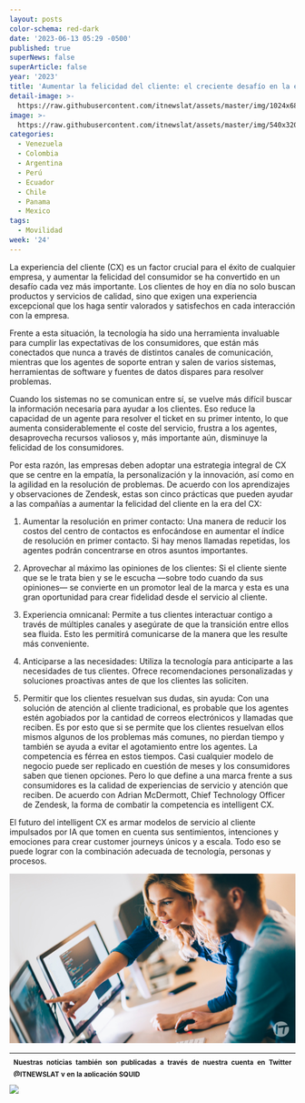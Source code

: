 ```yaml
---
layout: posts
color-schema: red-dark
date: '2023-06-13 05:29 -0500'
published: true
superNews: false
superArticle: false
year: '2023'
title: 'Aumentar la felicidad del cliente: el creciente desafío en la era del CX'
detail-image: >-
  https://raw.githubusercontent.com/itnewslat/assets/master/img/1024x680/trabajo-para-mujeres-g.jpg
image: >-
  https://raw.githubusercontent.com/itnewslat/assets/master/img/540x320/trabajo-para-mujeres-p.jpg
categories:
  - Venezuela
  - Colombia
  - Argentina
  - Perú
  - Ecuador
  - Chile
  - Panama
  - Mexico
tags:
  - Movilidad
week: '24'
---
```

La experiencia del cliente (CX) es un factor crucial para el éxito de cualquier empresa, y aumentar la felicidad del consumidor se ha convertido en un desafío cada vez más importante. Los clientes de hoy en día no solo buscan productos y servicios de calidad, sino que exigen una experiencia excepcional que los haga sentir valorados y satisfechos en cada interacción con la empresa.   
 
Frente a esta situación, la tecnología ha sido una herramienta invaluable para cumplir las expectativas de los consumidores, que están más conectados que nunca a través de distintos canales de comunicación, mientras que los agentes de soporte entran y salen de varios sistemas, herramientas de software y fuentes de datos dispares para resolver problemas. 
 
Cuando los sistemas no se comunican entre sí, se vuelve más difícil buscar la información necesaria para ayudar a los clientes. Eso reduce la capacidad de un agente para resolver el ticket en su primer intento, lo que aumenta considerablemente el coste del servicio, frustra a los agentes, desaprovecha recursos valiosos y, más importante aún, disminuye la felicidad de los consumidores. 
 
Por esta razón, las empresas deben adoptar una estrategia integral de CX que se centre en la empatía, la personalización y la innovación, así como en la agilidad en la resolución de problemas. De acuerdo con los aprendizajes y observaciones de Zendesk, estas son cinco prácticas que pueden ayudar a las compañías a aumentar la felicidad del cliente en la era del CX:
 
1. Aumentar la resolución en primer contacto: Una manera de reducir los costos del centro de contactos es enfocándose en aumentar el índice de resolución en primer contacto. Si hay menos llamadas repetidas, los agentes podrán concentrarse en otros asuntos importantes.
 
2. Aprovechar al máximo las opiniones de los clientes: Si el cliente siente que se le trata bien y se le escucha —sobre todo cuando da sus opiniones— se convierte en un promotor leal de la marca y esta es una gran oportunidad para crear fidelidad desde el servicio al cliente.
 
3. Experiencia omnicanal: Permite a tus clientes interactuar contigo a través de múltiples canales y asegúrate de que la transición entre ellos sea fluida. Esto les permitirá comunicarse de la manera que les resulte más conveniente.
 
4. Anticiparse a las necesidades: Utiliza la tecnología para anticiparte a las necesidades de tus clientes. Ofrece recomendaciones personalizadas y soluciones proactivas antes de que los clientes las soliciten.
 
5. Permitir que los clientes resuelvan sus dudas, sin ayuda: Con una solución de atención al cliente tradicional, es probable que los agentes estén agobiados por la cantidad de correos electrónicos y llamadas que reciben. Es por esto que si se permite que los clientes resuelvan ellos mismos algunos de los problemas más comunes, no pierdan tiempo y también se ayuda a evitar el agotamiento entre los agentes.
La competencia es férrea en estos tiempos. Casi cualquier modelo de negocio puede ser replicado en cuestión de meses y los consumidores saben que tienen opciones. Pero lo que define a una marca frente a sus consumidores es la calidad de experiencias de servicio y atención que reciben. De acuerdo con Adrian McDermott, Chief Technology Officer de Zendesk, la forma de combatir la competencia es intelligent CX.
 
El futuro del intelligent CX es armar modelos de servicio al cliente impulsados por IA que tomen en cuenta sus sentimientos, intenciones y emociones para crear customer journeys únicos y a escala. Todo eso se puede lograr con la combinación adecuada de tecnología, personas y procesos. 

![](https://raw.githubusercontent.com/itnewslat/assets/master/img/540x320/trabajo-para-mujeres-p.jpg)

<table style="height: 42px;" width="569">
<tbody>
<tr>
<td style="text-align: justify;"><sub><strong>Nuestras noticias también son publicadas a través de nuestra cuenta en Twitter <a href="https://twitter.com/itnewslat?lang=es">@ITNEWSLAT</a> y en la aplicación <a href="https://squidapp.co/en/">SQUID</a></strong></sub></td>
</tr>
</tbody>
</table>
<img src="https://tracker.metricool.com/c3po.jpg?hash=56f88a41e39ab42c063cc51676587a04"/>